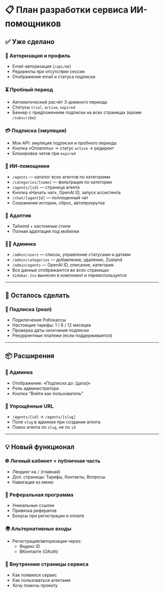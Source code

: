 
# 📋 План разработки сервиса ИИ-помощников

## ✅ Уже сделано

### 🔐 Авторизация и профиль
- Email-авторизация (`/api/me`)
- Редиректы при отсутствии сессии
- Отображение email и статуса подписки

### ⏳ Пробный период
- Автоматический расчёт 3-дневного периода
- Статусы `trial`, `active`, `expired`
- Баннер с предложением подписки на всех страницах (кроме `/subscribe`)

### 💳 Подписка (эмуляция)
- Мок API: эмуляция подписки и пробного периода
- Кнопка «Оплатить» → статус `active` → редирект
- Блокировка чатов при `expired`

### 🧠 ИИ-помощники
- `/agents` — каталог всех агентов по категориям
- `/categories/[name]` — фильтрация по категории
- `/agents/[id]` — страница агента
- Кнопка «Начать чат», OpenAI ID, запуск ассистента
- `/chat/[agentId]` — полноценный чат
- Сохранение истории, сброс, автопрокрутка

### 📱 Адаптив
- Tailwind + кастомные стили
- Полная адаптация под мобилки

### 🧑‍💼 Админка
- `/admin/users` — список, управление статусами и датами
- `/admin/categories` — добавление, удаление, Zustand
- `/admin/agents` — OpenAI ID, описание, категория
- Все данные отображаются во всех страницах
- `Sidebar.tsx` вынесен в компонент и переиспользуется

---

## 🧩 Осталось сделать

### 🔐 Подписка (реал)
- Подключение Робокассы
- Настоящие тарифы: 1 / 6 / 12 месяцев
- Проверка даты окончания подписки
- Рекуррентные платежи (если поддерживается)

---

## 📦 Расширения

### 🧾 Админка
- Отображение: «Подписка до: [дата]»
- Роль администратора
- Кнопка "Войти как пользователь"

### 🔐 Упрощённые URL
- `/agents/[id]` → `/agents/[slug]`
- Поле `slug` в админке при создании агента
- Поиск агента по `slug`, не по `id`

---

## 💡 Новый функционал

### 🌐 Личный кабинет + публичная часть
- Лендинг на `/` (главная)
- Доп. страницы: Тарифы, Контакты, Вопросы
- Навигация из меню

### 🤝 Реферальная программа
- Уникальные ссылки
- Привязка рефералов
- Бонусы при регистрации и оплате

### 🌍 Альтернативные входы
- Регистрация/авторизация через:
  - Яндекс ID
  - ВКонтакте (OAuth)

### 📘 Внутренние страницы сервиса
- Как появился сервис
- Как пользоваться агентами
- Хочу помочь проекту
